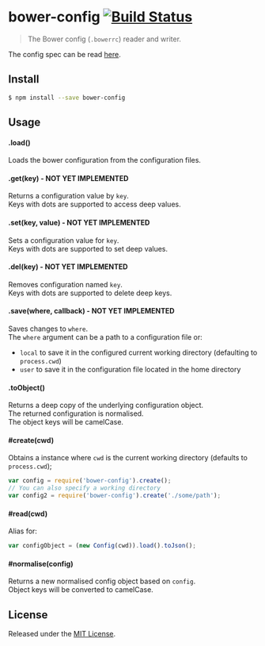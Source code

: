 # bower-config [![Build Status](https://secure.travis-ci.org/bower/config.png?branch=master)](http://travis-ci.org/bower/config)

> The Bower config (`.bowerrc`) reader and writer.

The config spec can be read [here](https://docs.google.com/document/d/1APq7oA9tNao1UYWyOm8dKqlRP2blVkROYLZ2fLIjtWc/).


## Install

```sh
$ npm install --save bower-config
```


## Usage

#### .load()

Loads the bower configuration from the configuration files.


#### .get(key) - NOT YET IMPLEMENTED

Returns a configuration value by `key`.   
Keys with dots are supported to access deep values.


#### .set(key, value) - NOT YET IMPLEMENTED

Sets a configuration value for `key`.   
Keys with dots are supported to set deep values.


#### .del(key) - NOT YET IMPLEMENTED

Removes configuration named `key`.   
Keys with dots are supported to delete deep keys.


#### .save(where, callback) - NOT YET IMPLEMENTED

Saves changes to `where`.   
The `where` argument can be a path to a configuration file or:

- `local` to save it in the configured current working directory (defaulting to `process.cwd`)
- `user` to save it in the configuration file located in the home directory


#### .toObject()

Returns a deep copy of the underlying configuration object.   
The returned configuration is normalised.   
The object keys will be camelCase.


#### #create(cwd)

Obtains a instance where `cwd` is the current working directory (defaults to `process.cwd`);

```js
var config = require('bower-config').create();
// You can also specify a working directory
var config2 = require('bower-config').create('./some/path');
```


#### #read(cwd)

Alias for:

```js
var configObject = (new Config(cwd)).load().toJson();
```


#### #normalise(config)

Returns a new normalised config object based on `config`.   
Object keys will be converted to camelCase.


## License

Released under the [MIT License](http://www.opensource.org/licenses/mit-license.php).
